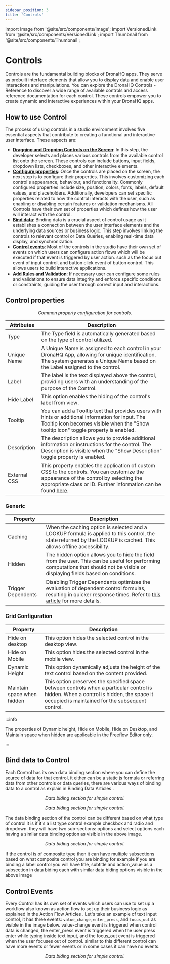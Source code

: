 ```yaml
---
sidebar_position: 3
title: 'Controls'
---
```


import Image from '@site/src/components/Image';
import VersionedLink from '@site/src/components/VersionedLink';
import Thumbnail from '@site/src/components/Thumbnail';

# Controls

Controls are the fundamental building blocks of DronaHQ apps. They serve as prebuilt interface elements that allow you to display data and enable user interactions and manipulations. You can explore the <VersionedLink to="/category/controls/">DronaHQ Controls - Reference </VersionedLink> to discover a wide range of available controls and access reference documentation for each control. These controls empower
you to create dynamic and interactive experiences within your DronaHQ apps.

        
## How to use Control

The process of using controls in a studio environment involves five essential aspects that contribute to creating a functional and interactive user interface. These aspects are:

- [**Dragging and Dropping Controls on the Screen**](/category/controls/): In this step, the developer selects and places various controls from the available control list onto the screen. These controls can include buttons, input fields, dropdown lists, checkboxes, and other interactive elements.
- [**Configure properties**](./controls.md/#control-properties): Once the controls are placed on the screen, the next step is to configure their properties. This involves customizing each control's appearance, behaviour, and functionality. Commonly configured properties include size, position, colors, fonts, labels, default values, and placeholders. Additionally, developers can set specific properties related to how the control interacts with the user, such as enabling or disabling certain features or validation mechanisms. All Controls have their own set of properties which defines how the user will interact with the control.
- [**Bind data**](./controls.md/#bind-data-to-control): Binding data is a crucial aspect of control usage as it establishes a connection between the user interface elements and the underlying data sources or business logic. This step involves linking the controls to relevant control or Data Queries, enabling real-time data display, and synchronization.
- [**Control events**](./controls.md/#control-events): Most of the controls in the studio have their own set of events on which users can configure action flows which will be executed if that event is triggered by user action. such as the focus out event of input control, and button click event of button control. This allows users to build interactive applications.
- [**Add Rules and Validation**](/ui-builder/visibility-rules-validations/): If necessary user can configure some rules and validations to ensure data integrity and enforce specific conditions or constraints, guiding the user through correct input and interactions.

## Control properties

<figure>
  <Thumbnail src="/img/ui-builder/controls/control-properties.png" alt="Common property configuration for controls." width='150px'/>
  <figcaption align = "center"><i>Common property configuration for controls.</i></figcaption>
</figure>


| Attributes    | Description                                                                                                   |
|-------------|---------------------------------------------------------------------------------------------------------------|
| Type        | The Type field is automatically generated based on the type of control utilized.                                      |
| Unique Name | A Unique Name is assigned to each control in your DronaHQ App, allowing for unique identification. The system generates a Unique Name based on the Label assigned to the control.                                                                                                                     |
| Label       | The label is the text displayed above the control, providing users with an understanding of the purpose of the Control.                                                    |
| Hide Label  | This option enables the hiding of the control's label from view.                                                 |
| Tooltip     | You can add a Tooltip text that provides users with hints or additional information for input. The Tooltip icon becomes visible when the "Show tooltip icon" toggle property is enabled.                                                                                                                              |
| Description | The description allows you to provide additional information or instructions for the control. The Description is visible when the "Show Description" toggle property is enabled.                                                                                                                                                                                                                                     |
| External CSS | This property enables the application of custom CSS to the controls. You can customize the appearance of the control by selecting the appropriate class or ID. Further information can be found [here](#). |

### Generic

| Property          | Description                                                                                                                                                    |
|-------------------|----------------------------------------------------------------------------------------------------------------------------------------------------------------|
| Caching           | When the caching option is selected and a LOOKUP formula is applied to this control, the state returned by the LOOKUP is cached. This allows offline accessibility.                                                   |
| Hidden            | The hidden option allows you to hide the field from the user. This can be useful for performing computations that should not be visible or displaying fields based on conditions.                           |
| Trigger Dependents | Disabling Trigger Dependents optimizes the evaluation of dependent control formulas, resulting in quicker response times. Refer to [this article](#) for more details. |


### Grid Configuration

| **Property**               | **Description**                                                                                                 |
|------------------------|-------------------------------------------------------------------------------------------------------------|
| Hide on desktop        | This option hides the selected control in the desktop view.                                                 |
| Hide on Mobile         | This option hides the selected control in the mobile view.                                                  |
| Dynamic Height         | This option dynamically adjusts the height of the text control based on the content provided.               |
| Maintain space when hidden | This option preserves the specified space between controls when a particular control is hidden. When a control is hidden, the space it occupied is maintained for the subsequent control. |

:::info 

The properties of Dynamic height, Hide on Mobile, Hide on Desktop, and Maintain space when hidden are applicable
in the Freeflow Editor only. 

:::
## Bind data to Control

Each Control has its own data binding section where you can define the source of data for that control, it either can be a static js formula or referring data from other controls or data queries, there are various ways of binding data to a control as explain in <VersionedLink to="/category/binding-data/">Binding Data Articles </VersionedLink>.

<figure>
  <Thumbnail src="/img/ui-builder/controls/binding-data-controls.png" alt="Data binding section for simple control."/>
  <figcaption align = "center"><i>Data biding section for simple control.</i></figcaption>
</figure>

<figure>
  <Thumbnail src="/img/ui-builder/controls/data-binding-list-control.png" alt="Data binding section for simple control."/>
  <figcaption align = "center"><i>Data biding section for simple control.</i></figcaption>
</figure>

The data binding section of the control can be different based on what type of control it is if it's a list type control example checkbox and radio and dropdown. they will have two sub-sections: options and select options each having a similar data binding option as visible in the above image.

<figure>
  <Thumbnail src="/img/ui-builder/controls/data-binding-composite-control.png" alt="Data binding section for simple control."/>
  <figcaption align = "center"><i>Data biding section for simple control.</i></figcaption>
</figure>

If the control is of composite type then it can have multiple subsections based on what composite control you are binding for example if you are binding a label control you will have title, subtitle and action_value as a subsection in data biding each with similar data biding options visible in the above image

## Control Events

Every Control has its own set of events which users can use to set up a workflow also known as action flow to set up their business logic as explained in the <VersionedLink to="/category/actionflows-on-events/">Action Flow Articles </VersionedLink>. Let's take an example of text input control, it has three events: `value_change`, `enter_press`, and `focus_out` as visible in the image below. value-change event is triggered when control data is changed, the enter_press event is triggered when the user press enter while typing inside text input, and the focus_out event is triggered when the user focuses out of control. similar to this different control can have more events or fewer events or in some cases it can have no events.


<figure>
  <Thumbnail src="/img/ui-builder/controls/input-control-events.png" alt="Data binding section for simple control."/>
  <figcaption align = "center"><i>Data biding section for simple control.</i></figcaption>
</figure>




